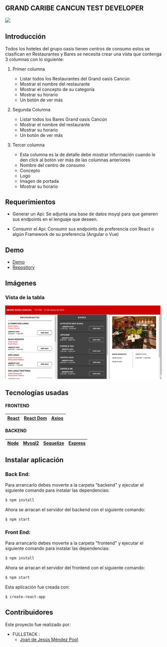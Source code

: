 ## GRAND CARIBE CANCUN TEST DEVELOPER

![](https://www.viajandopormexico.com.mx/cun%20grand%20oasis%20front.png)

## Introducción

Todos los hoteles del grupo oasis tienen centros de consumo estos se clasifican en Restaurantes y Bares se necesita crear una vista que contenga 3 columnas con lo siguiente:
 

1) Primer columna
    -   Listar todos los Restaurantes del Grand oasis Cancún
    -   Mostrar el nombre del restaurante
    -   Mostrar el concepto de su categoría
    -   Mostrar su horario
    -   Un botón de ver más

2) Segunda Columna
    -   Listar todos los Bares Grand oasis Cancún
    -   Mostrar el nombre del restaurante
    -   Mostrar su horario
    -   Un botón de ver más

3) Tercer columna
    -   Esta columna es la de detalle debe mostrar información cuando le den click al botón ver más de las columnas anteriores
    -   Nombre del centro de consumo
    -   Concepto
    -   Logo
    -   Imagen de portada 
    -   Mostrar su horario



## Requerimientos

* Generar un Api:  Se adjunta una base de datos msyql para que generen sus endpoints en el lenguaje que deseen.
 

* Consumir el Api: Consumir sus endpoints de preferencia con React  o algún Framework de su preferencia (Angular o Vue)

## Demo

- [Demo](https://fintech-dashboard.netlify.app)
- [Repository](https://github.com/JJWizardMP/Grand-Oasis-Cancun-Test)

## Imágenes

### Vista de la tabla
![](./front-end/assets/views/view_table.png)


## Tecnologías usadas

#### FRONTEND
| [React](https://reactjs.org/) |  [React Dom](https://es.reactjs.org/docs/react-dom.html) | [Axios](https://www.npmjs.com/package/axios)  |
| :-: | :-: | :-: |

#### BACKEND

| [Node](http://nodejs.org/) | [Mysql2](https://github.com/postmanlabs) | [Sequelize](https://github.com/postmanlabs) | [Express](https://github.com/postmanlabs)  |
| :-: | :-: | :-: | :-: |

## Instalar aplicación


### Back End:

Para arrancarlo debes moverte a la carpeta "backend" y ejecutar el siguiente comando para instalar las dependencias:

```sh
$ npm install 
```

Ahora se arracan el servidor del backend con el siguiente comando:

```sh
$ npm start 
```


### Front End: 

Para arrancarlo debes moverte a la carpeta "frontend" y ejecutar el siguiente comando para instalar las dependencias:

```sh
$ npm install 
```

Ahora se arracan el servidor del frontend con el siguiente comando:

```sh
$ npm start 
```
Esta aplicación fue creada con:

```sh
$ create-react-app
``` 

## Contribuidores

Este proyecto fue realizado por:
- FULLSTACK :
  - [Joan de Jesús Méndez Pool](https://github.com/JJWizardMP)
